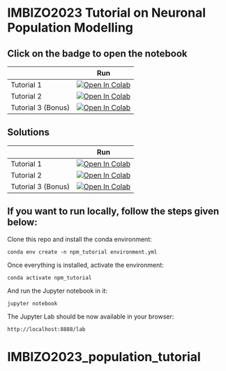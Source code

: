 # IMBIZO2023 Tutorial on Neuronal Population Modelling

## Click on the badge to open the notebook

|   | Run |
| - | --- |
| Tutorial 1 | [![Open In Colab](https://colab.research.google.com/assets/colab-badge.svg)](https://colab.research.google.com/github/NinelK/IMBIZO2023_population_tutorial/blob/main/Part1_static.ipynb) |
| Tutorial 2 | [![Open In Colab](https://colab.research.google.com/assets/colab-badge.svg)](https://colab.research.google.com/github/NinelK/IMBIZO2023_population_tutorial/blob/main/Part2_dynamic.ipynb) |
| Tutorial 3 (Bonus) | [![Open In Colab](https://colab.research.google.com/assets/colab-badge.svg)](https://colab.research.google.com/github/NinelK/IMBIZO2023_population_tutorial/blob/main/Part3_bonus_nonlinear_dynamic.ipynb) |

## Solutions

|   | Run |
| - | --- |
| Tutorial 1 | [![Open In Colab](https://colab.research.google.com/assets/colab-badge.svg)](https://colab.research.google.com/github/NinelK/IMBIZO2023_population_SOLUTIONS/blob/main/Part1_static_SOLUTIONS.ipynb) |
| Tutorial 2 | [![Open In Colab](https://colab.research.google.com/assets/colab-badge.svg)](https://colab.research.google.com/github/NinelK/IMBIZO2023_population_SOLUTIONS/blob/main/Part2_dynamic_SOLUTIONS.ipynb) |
| Tutorial 3 (Bonus) | [![Open In Colab](https://colab.research.google.com/assets/colab-badge.svg)](https://colab.research.google.com/github/NinelK/IMBIZO2023_population_SOLUTIONS/blob/main/Part3_bonus_nonlinear_dynamic_SOLUTIONS.ipynb) |


## If you want to run locally, follow the steps given below:

Clone this repo and install the conda environment:
```
conda env create -n npm_tutorial environment.yml
```

Once everything is installed, activate the environment:
```
conda activate npm_tutorial
```

And run the Jupyter notebook in it:
```
jupyter notebook
```

The Jupyter Lab should be now available in your browser:
```
http://localhost:8888/lab
```
# IMBIZO2023_population_tutorial
